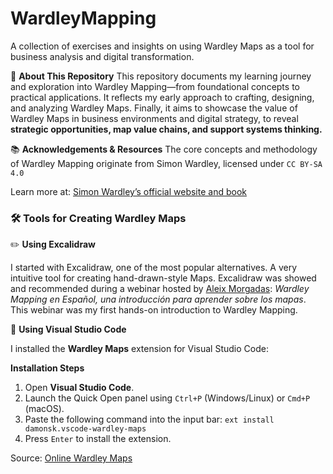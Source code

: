 # WardleyMapping
A collection of exercises and insights on using Wardley Maps as a tool for business analysis and digital transformation.

📌 **About This Repository**
This repository documents my learning journey and exploration into Wardley Mapping—from foundational concepts to practical applications. It reflects my early approach to crafting, designing, and analyzing Wardley Maps. 
Finally, it aims to showcase the value of Wardley Maps in business environments and digital strategy, to reveal **strategic opportunities, map value chains, and support systems thinking.**

📚 **Acknowledgements & Resources**
The core concepts and methodology of Wardley Mapping originate from Simon Wardley, licensed under `CC BY-SA 4.0`

 Learn more at: [Simon Wardley’s official website and book](https://medium.com/wardleymaps/on-being-lost-2ef5f05eb1ec)

### 🛠️ **Tools for Creating Wardley Maps**

✏️ **Using Excalidraw**

I started with Excalidraw, one of the most popular alternatives. A very intuitive tool for creating hand-drawn-style Maps. 
Excalidraw was showed and recommended during a webinar hosted by [Aleix Morgadas](https://www.linkedin.com/in/aleixmorgadas): _Wardley Mapping en Español, una introducción para aprender sobre los mapas_. 
This webinar was my first hands-on introduction to Wardley Mapping. 


🔧 **Using Visual Studio Code**

I installed the **Wardley Maps** extension for Visual Studio Code:

**Installation Steps**

1. Open **Visual Studio Code**.
2. Launch the Quick Open panel using `Ctrl+P` (Windows/Linux) or `Cmd+P` (macOS).
3. Paste the following command into the input bar:
   `ext install damonsk.vscode-wardley-maps`
5. Press `Enter` to install the extension.

Source: [Online Wardley Maps](https://marketplace.visualstudio.com/items?itemName=damonsk.vscode-wardley-maps) 




